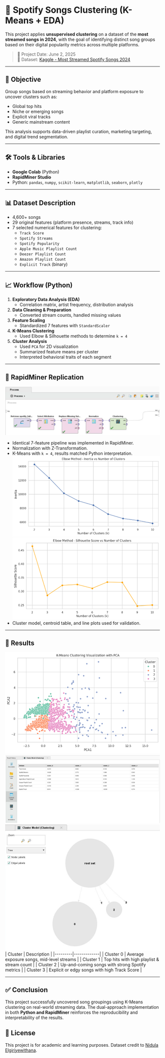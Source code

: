 # 🎵 Spotify Songs Clustering (K-Means + EDA)

This project applies **unsupervised clustering** on a dataset of the **most streamed songs in 2024**, with the goal of identifying distinct song groups based on their digital popularity metrics across multiple platforms.

> 📅 Project Date: June 2, 2025  
> 📁 Dataset: [Kaggle - Most Streamed Spotify Songs 2024](https://www.kaggle.com/datasets/nelgiriyewithana/most-streamed-spotify-songs-2024)

---

## 🧠 Objective

Group songs based on streaming behavior and platform exposure to uncover clusters such as:
- Global top hits
- Niche or emerging songs
- Explicit viral tracks
- Generic mainstream content

This analysis supports data-driven playlist curation, marketing targeting, and digital trend segmentation.

---

## 🛠️ Tools & Libraries

- **Google Colab** (Python)
- **RapidMiner Studio**
- Python: `pandas`, `numpy`, `scikit-learn`, `matplotlib`, `seaborn`, `plotly`

---

## 📊 Dataset Description

- 4,600+ songs  
- 29 original features (platform presence, streams, track info)
- 7 selected numerical features for clustering:
  - `Track Score`
  - `Spotify Streams`
  - `Spotify Popularity`
  - `Apple Music Playlist Count`
  - `Deezer Playlist Count`
  - `Amazon Playlist Count`
  - `Explicit Track` (binary)

---

## 📈 Workflow (Python)

1. **Exploratory Data Analysis (EDA)**
   - Correlation matrix, artist frequency, distribution analysis
2. **Data Cleaning & Preparation**
   - Converted stream counts, handled missing values
3. **Feature Scaling**
   - Standardized 7 features with `StandardScaler`
4. **K-Means Clustering**
   - Used Elbow & Silhouette methods to determine `k = 4`
5. **Cluster Analysis**
   - Used `PCA` for 2D visualization
   - Summarized feature means per cluster
   - Interpreted behavioral traits of each segment

---

## 🔁 RapidMiner Replication

![RapidMiner Workflow](images/rapidminer_1.png)
- Identical 7-feature pipeline was implemented in RapidMiner.
- Normalization with Z-Transformation.
- K-Means with `k = 4`, results matched Python interpretation.
![Inertia Cluster](images/python_1.1.png)
![Silhoutte Cluster](images/python_1.2.png)
- Cluster model, centroid table, and line plots used for validation.

---

## 📌 Results

![Python Results](images/python_1.png)
![RapidMiner Results](images/rapidminer_1.1.png)
![RapidMiner Cluster Graph](images/rapidminer_1.2.png)
| Cluster | Description |
|---------|-------------|
| Cluster 0 | Average exposure songs, mid-level streams |
| Cluster 1 | Top hits with high playlist & stream count |
| Cluster 2 | Up-and-coming songs with strong Spotify metrics |
| Cluster 3 | Explicit or edgy songs with high Track Score |

---

## ✅ Conclusion

This project successfully uncovered song groupings using K-Means clustering on real-world streaming data. The dual-approach implementation in both **Python and RapidMiner** reinforces the reproducibility and interpretability of the results.

## 📎 License
This project is for academic and learning purposes. Dataset credit to [Nidula Elgiriyewithana](https://www.kaggle.com/nelgiriyewithana).
